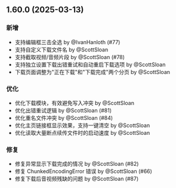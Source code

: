 ## 1.60.0 (2025-03-13)
### 新增
* 支持编辑框三击全选 by @IvanHanloth (#77)
* 支持自定义下载文件名 by @ScottSloan
* 支持截取视频/音频片段 by @ScottSloan (#78)
* 支持独立设置下载出错重试和自动重启下载选项 by @ScottSloan
* 下载页面调整为"正在下载"和"下载完成"两个分页 by @ScottSloan

### 优化
* 优化下载模块，有效避免写入冲突 by @ScottSloan
* 优化出错重试逻辑 by @ScottSloan (#81)
* 优化重名文件冲突 by @ScottSloan (#84)
* 优化主页链接框显示效果，支持一键清空 by @ScottSloan
* 优化读取大量断点续传文件时的启动速度 by @ScottSloan

### 修复
* 修复异常显示下载完成的情况 by @ScottSloan (#82)
* 修复 ChunkedEncodingError 错误 by @ScottSloan (#66)
* 修复下载后音视频残缺的问题 by @ScottSloan (#87)
